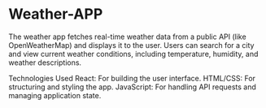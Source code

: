 # Weather-APP
The weather app fetches real-time weather data from a public API (like OpenWeatherMap) and displays it to the user. Users can search for a city and view current weather conditions, including temperature, humidity, and weather descriptions.

Technologies Used
React: For building the user interface.
HTML/CSS: For structuring and styling the app.
JavaScript: For handling API requests and managing application state.
